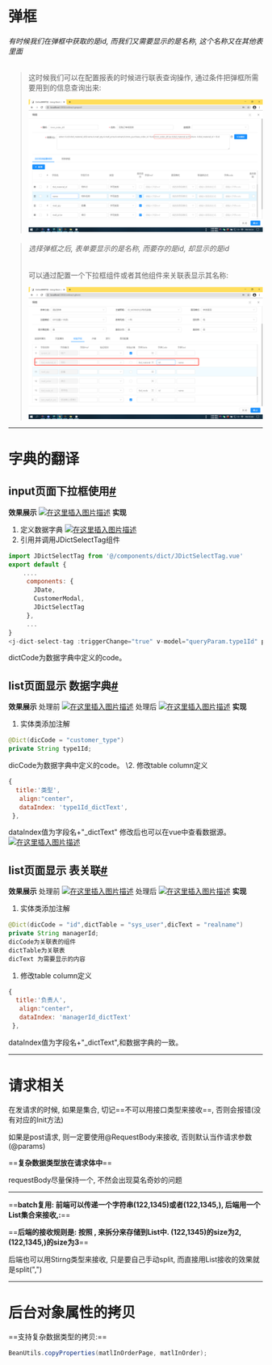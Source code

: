 # 弹框

###### 有时候我们在弹框中获取的是id, 而我们又需要显示的是名称, 这个名称又在其他表里面

> 这时候我们可以在配置报表的时候进行联表查询操作, 通过条件把弹框所需要用到的信息查询出来:
>
> ![image-20201109165434881](img/image-20201109165434881.png)



> ###### 选择弹框之后, 表单要显示的是名称, 而要存的是id, 却显示的是id
>
> 可以通过配置一个下拉框组件或者其他组件来关联表显示其名称:
>
> ![image-20201109170030872](img/image-20201109170030872.png)



---



# 字典的翻译



## input页面下拉框使用[#](https://www.cnblogs.com/wjw1014/p/12242203.html#input页面下拉框使用)

**效果展示**
[![在这里插入图片描述](https://img-blog.csdnimg.cn/20191219154432619.png)](https://img-blog.csdnimg.cn/20191219154432619.png)
**实现**

1. 定义数据字典
   [![在这里插入图片描述](https://img-blog.csdnimg.cn/20191219154524311.png?x-oss-process=image/watermark,type_ZmFuZ3poZW5naGVpdGk,shadow_10,text_aHR0cHM6Ly9ibG9nLmNzZG4ubmV0L3dlaXhpbl80Mjc3NjExMQ==,size_16,color_FFFFFF,t_70)](https://img-blog.csdnimg.cn/20191219154524311.png?x-oss-process=image/watermark,type_ZmFuZ3poZW5naGVpdGk,shadow_10,text_aHR0cHM6Ly9ibG9nLmNzZG4ubmV0L3dlaXhpbl80Mjc3NjExMQ==,size_16,color_FFFFFF,t_70)
2. 引用并调用JDictSelectTag组件

```javascript
import JDictSelectTag from '@/components/dict/JDictSelectTag.vue'
export default {
 	....
     components: {
       JDate,
       CustomerModal,
       JDictSelectTag
     },
     ...
}
<j-dict-select-tag :triggerChange="true" v-model="queryParam.type1Id" placeholder="请选择类型" dictCode="customer_type"/>
```

dictCode为数据字典中定义的code。

## list页面显示 数据字典[#](https://www.cnblogs.com/wjw1014/p/12242203.html#list页面显示-数据字典)

**效果展示**
处理前
[![在这里插入图片描述](https://img-blog.csdnimg.cn/20191219154729217.png)](https://img-blog.csdnimg.cn/20191219154729217.png)
处理后
[![在这里插入图片描述](https://img-blog.csdnimg.cn/20191219154748123.png)](https://img-blog.csdnimg.cn/20191219154748123.png)
**实现**

1. 实体类添加注解

```java
@Dict(dicCode = "customer_type")
private String type1Id;
```

dicCode为数据字典中定义的code。
\2. 修改table column定义

```javascript
{
  title:'类型',
   align:"center",
   dataIndex: 'type1Id_dictText',
 },
```

dataIndex值为字段名+"_dictText"
修改后也可以在vue中查看数据源。
[![在这里插入图片描述](https://img-blog.csdnimg.cn/20191219154956775.png?x-oss-process=image/watermark,type_ZmFuZ3poZW5naGVpdGk,shadow_10,text_aHR0cHM6Ly9ibG9nLmNzZG4ubmV0L3dlaXhpbl80Mjc3NjExMQ==,size_16,color_FFFFFF,t_70)](https://img-blog.csdnimg.cn/20191219154956775.png?x-oss-process=image/watermark,type_ZmFuZ3poZW5naGVpdGk,shadow_10,text_aHR0cHM6Ly9ibG9nLmNzZG4ubmV0L3dlaXhpbl80Mjc3NjExMQ==,size_16,color_FFFFFF,t_70)

## list页面显示 表关联[#](https://www.cnblogs.com/wjw1014/p/12242203.html#list页面显示-表关联)

**效果展示**
处理前
[![在这里插入图片描述](https://img-blog.csdnimg.cn/20191219155038727.png?x-oss-process=image/watermark,type_ZmFuZ3poZW5naGVpdGk,shadow_10,text_aHR0cHM6Ly9ibG9nLmNzZG4ubmV0L3dlaXhpbl80Mjc3NjExMQ==,size_16,color_FFFFFF,t_70)](https://img-blog.csdnimg.cn/20191219155038727.png?x-oss-process=image/watermark,type_ZmFuZ3poZW5naGVpdGk,shadow_10,text_aHR0cHM6Ly9ibG9nLmNzZG4ubmV0L3dlaXhpbl80Mjc3NjExMQ==,size_16,color_FFFFFF,t_70)
处理后
[![在这里插入图片描述](https://img-blog.csdnimg.cn/2019121915505565.png?x-oss-process=image/watermark,type_ZmFuZ3poZW5naGVpdGk,shadow_10,text_aHR0cHM6Ly9ibG9nLmNzZG4ubmV0L3dlaXhpbl80Mjc3NjExMQ==,size_16,color_FFFFFF,t_70)](https://img-blog.csdnimg.cn/2019121915505565.png?x-oss-process=image/watermark,type_ZmFuZ3poZW5naGVpdGk,shadow_10,text_aHR0cHM6Ly9ibG9nLmNzZG4ubmV0L3dlaXhpbl80Mjc3NjExMQ==,size_16,color_FFFFFF,t_70)
**实现**

1. 实体类添加注解

```java
@Dict(dicCode = "id",dictTable = "sys_user",dicText = "realname")
private String managerId;
dicCode为关联表的组件
dictTable为关联表
dicText 为需要显示的内容
```

1. 修改table column定义

```javascript
{
  title:'负责人',
   align:"center",
   dataIndex: 'managerId_dictText'
 },
```

dataIndex值为字段名+"_dictText",和数据字典的一致。

---



# 请求相关

在发请求的时候, 如果是集合, 切记==不可以用接口类型来接收==, 否则会报错(没有对应的Init方法)

如果是post请求, 则一定要使用@RequestBody来接收, 否则默认当作请求参数(@params)

==**复杂数据类型放在请求体中**==

requestBody尽量保持一个, 不然会出现莫名奇妙的问题

---



==**batch复用: 前端可以传递一个字符串(122,1345)或者(122,1345,), 后端用一个List<String>集合来接收,:**==

==**后端的接收规则是: 按照 , 来拆分来存储到List中.   (122,1345)的size为2, (122,1345,)的size为3**==

后端也可以用Stirng类型来接收, 只是要自己手动split, 而直接用List接收的效果就是split(",")

---



# 后台对象属性的拷贝

==支持复杂数据类型的拷贝:==

```java
BeanUtils.copyProperties(matlInOrderPage, matlInOrder);
```



